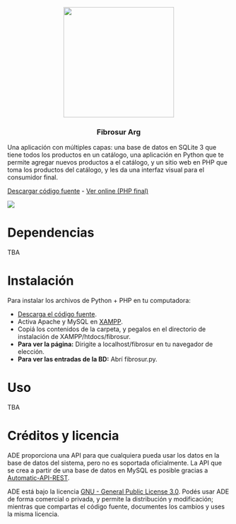 <p align="center">
    <img src="https://raw.githubusercontent.com/despediteerik/python-fibrosur/master/assets/logo.jpg" width="250">
</p>

<h3 align="center">Fibrosur Arg</h3>

Una aplicación con múltiples capas: una base de datos en SQLite 3 que tiene todos los productos en un catálogo, una aplicación en Python que te permite agregar nuevos productos a el catálogo, y un sitio web en PHP que toma los productos del catálogo, y les da una interfaz visual para el consumidor final.

[Descargar código fuente](https://github.com/despediteerik/python-fibrosur/archive/master.zip) - [Ver online (PHP final)](http://erik.games/fibrosur)

![](https://github.com/despediteerik/python-fibrosur/blob/master/fibro.png)

# Dependencias
TBA

# Instalación
Para instalar los archivos de Python + PHP en tu computadora:

- [Descarga el código fuente](https://github.com/despediteerik/python-fibrosur/archive/master.zip).
- Activa Apache y MySQL en [XAMPP](https://www.apachefriends.org/es/index.html).
- Copiá los contenidos de la carpeta, y pegalos en el directorio de instalación de XAMPP/htdocs/fibrosur.
- **Para ver la página:** Dirigite a localhost/fibrosur en tu navegador de elección.
- **Para ver las entradas de la BD:** Abrí fibrosur.py.

# Uso
TBA

# Créditos y licencia
ADE proporciona una API para que cualquiera pueda usar los datos en la base de datos del sistema, pero no es soportada oficialmente. La API que se crea a partir de una base de datos en MySQL es posible gracias a [Automatic-API-REST](https://github.com/GeekyTheory/Automatic-API-REST).

ADE está bajo la licencia [GNU - General Public License 3.0](https://github.com/despediteerik/ADE/blob/master/LICENSE). Podés usar ADE de forma comercial o privada, y permite la distribución y modificación; mientras que compartas el código fuente, documentes los cambios  y uses la misma licencia.
